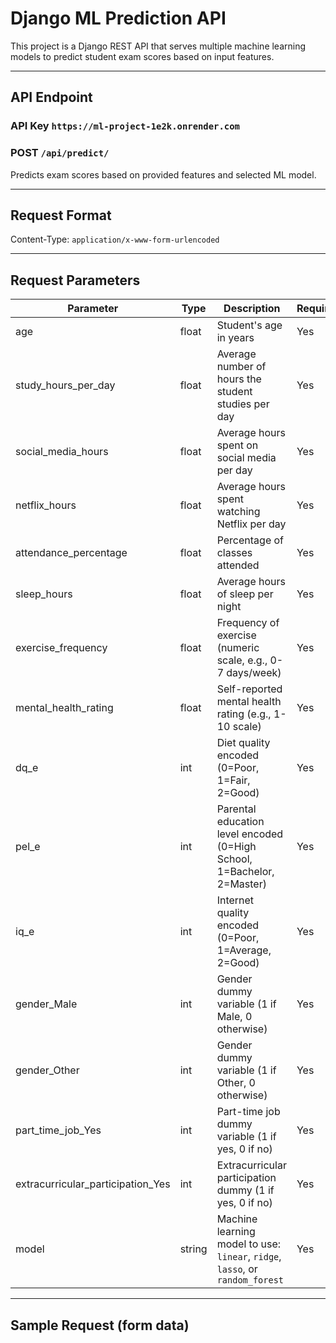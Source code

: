 # Django ML Prediction API

This project is a Django REST API that serves multiple machine learning models to predict student exam scores based on input features.

---

## API Endpoint

### API Key `https://ml-project-1e2k.onrender.com`
### POST `/api/predict/`

Predicts exam scores based on provided features and selected ML model.

---

## Request Format

Content-Type: `application/x-www-form-urlencoded`

---

## Request Parameters

| Parameter                      | Type    | Description                                               | Required | Example    |
|-------------------------------|---------|-----------------------------------------------------------|----------|------------|
| age                           | float   | Student's age in years                                     | Yes      | 18         |
| study_hours_per_day            | float   | Average number of hours the student studies per day       | Yes      | 3.5        |
| social_media_hours             | float   | Average hours spent on social media per day                | Yes      | 2          |
| netflix_hours                 | float   | Average hours spent watching Netflix per day               | Yes      | 1.5        |
| attendance_percentage          | float   | Percentage of classes attended                             | Yes      | 90         |
| sleep_hours                   | float   | Average hours of sleep per night                            | Yes      | 7          |
| exercise_frequency            | float   | Frequency of exercise (numeric scale, e.g., 0-7 days/week) | Yes      | 4          |
| mental_health_rating          | float   | Self-reported mental health rating (e.g., 1-10 scale)      | Yes      | 5          |
| dq_e                          | int     | Diet quality encoded (0=Poor, 1=Fair, 2=Good)              | Yes      | 2          |
| pel_e                         | int     | Parental education level encoded (0=High School, 1=Bachelor, 2=Master) | Yes | 1          |
| iq_e                          | int     | Internet quality encoded (0=Poor, 1=Average, 2=Good)       | Yes      | 2          |
| gender_Male                   | int     | Gender dummy variable (1 if Male, 0 otherwise)              | Yes      | 1          |
| gender_Other                  | int     | Gender dummy variable (1 if Other, 0 otherwise)             | Yes      | 0          |
| part_time_job_Yes             | int     | Part-time job dummy variable (1 if yes, 0 if no)            | Yes      | 0          |
| extracurricular_participation_Yes | int | Extracurricular participation dummy (1 if yes, 0 if no)    | Yes      | 1          |
| model                         | string  | Machine learning model to use: `linear`, `ridge`, `lasso`, or `random_forest` | Yes | `random_forest` |

---

## Sample Request (form data)

